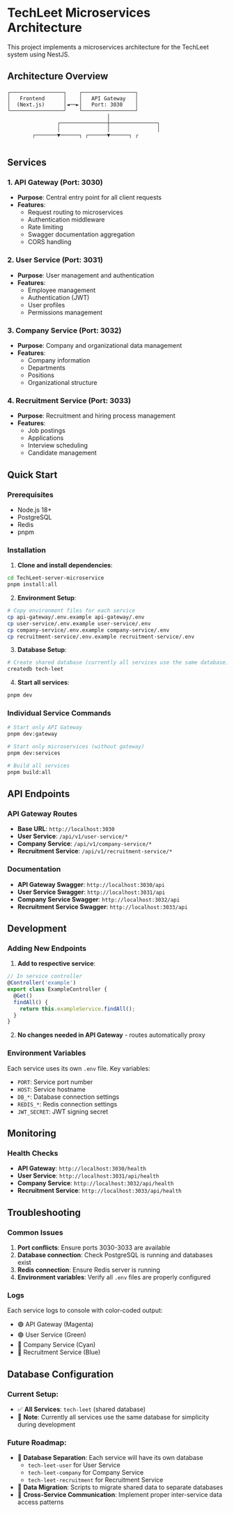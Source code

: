 # TechLeet Microservices Architecture

This project implements a microservices architecture for the TechLeet system using NestJS.

## Architecture Overview

```
┌─────────────────┐    ┌─────────────────┐
│   Frontend      │    │   API Gateway   │
│  (Next.js)      │◄──►│   Port: 3030    │
└─────────────────┘    └─────────────────┘
                                │
                ┌───────────────┼───────────────┐
                │               │               │
        ┌───────▼──────┐ ┌──────▼──────┐ ┌
        
```

## Services

### 1. API Gateway (Port: 3030)
- **Purpose**: Central entry point for all client requests
- **Features**: 
  - Request routing to microservices
  - Authentication middleware
  - Rate limiting
  - Swagger documentation aggregation
  - CORS handling

### 2. User Service (Port: 3031)
- **Purpose**: User management and authentication
- **Features**:
  - Employee management
  - Authentication (JWT)
  - User profiles
  - Permissions management

### 3. Company Service (Port: 3032)
- **Purpose**: Company and organizational data management
- **Features**:
  - Company information
  - Departments
  - Positions
  - Organizational structure

### 4. Recruitment Service (Port: 3033)
- **Purpose**: Recruitment and hiring process management
- **Features**:
  - Job postings
  - Applications
  - Interview scheduling
  - Candidate management

## Quick Start

### Prerequisites
- Node.js 18+
- PostgreSQL
- Redis
- pnpm

### Installation

1. **Clone and install dependencies**:
```bash
cd TechLeet-server-microservice
pnpm install:all
```

2. **Environment Setup**:
```bash
# Copy environment files for each service
cp api-gateway/.env.example api-gateway/.env
cp user-service/.env.example user-service/.env
cp company-service/.env.example company-service/.env
cp recruitment-service/.env.example recruitment-service/.env
```

3. **Database Setup**:
```bash
# Create shared database (currently all services use the same database)
createdb tech-leet
```

4. **Start all services**:
```bash
pnpm dev
```

### Individual Service Commands

```bash
# Start only API Gateway
pnpm dev:gateway

# Start only microservices (without gateway)
pnpm dev:services

# Build all services
pnpm build:all
```

## API Endpoints

### API Gateway Routes
- **Base URL**: `http://localhost:3030`
- **User Service**: `/api/v1/user-service/*`
- **Company Service**: `/api/v1/company-service/*`
- **Recruitment Service**: `/api/v1/recruitment-service/*`

### Documentation
- **API Gateway Swagger**: `http://localhost:3030/api`
- **User Service Swagger**: `http://localhost:3031/api`
- **Company Service Swagger**: `http://localhost:3032/api`
- **Recruitment Service Swagger**: `http://localhost:3033/api`

## Development

### Adding New Endpoints

1. **Add to respective service**:
```typescript
// In service controller
@Controller('example')
export class ExampleController {
  @Get()
  findAll() {
    return this.exampleService.findAll();
  }
}
```

2. **No changes needed in API Gateway** - routes automatically proxy

### Environment Variables

Each service uses its own `.env` file. Key variables:

- `PORT`: Service port number
- `HOST`: Service hostname
- `DB_*`: Database connection settings
- `REDIS_*`: Redis connection settings
- `JWT_SECRET`: JWT signing secret

## Monitoring

### Health Checks
- **API Gateway**: `http://localhost:3030/health`
- **User Service**: `http://localhost:3031/api/health`
- **Company Service**: `http://localhost:3032/api/health`
- **Recruitment Service**: `http://localhost:3033/api/health`

## Troubleshooting

### Common Issues

1. **Port conflicts**: Ensure ports 3030-3033 are available
2. **Database connection**: Check PostgreSQL is running and databases exist
3. **Redis connection**: Ensure Redis server is running
4. **Environment variables**: Verify all `.env` files are properly configured

### Logs
Each service logs to console with color-coded output:
- 🟣 API Gateway (Magenta)
- 🟢 User Service (Green)
- 🔵 Company Service (Cyan)
- 🔵 Recruitment Service (Blue)

## Database Configuration

### **Current Setup:**
- ✅ **All Services**: `tech-leet` (shared database)
- 📝 **Note**: Currently all services use the same database for simplicity during development

### **Future Roadmap:**
- 🔄 **Database Separation**: Each service will have its own database
  - `tech-leet-user` for User Service
  - `tech-leet-company` for Company Service
  - `tech-leet-recruitment` for Recruitment Service
- 🔄 **Data Migration**: Scripts to migrate shared data to separate databases
- 🔄 **Cross-Service Communication**: Implement proper inter-service data access patterns
